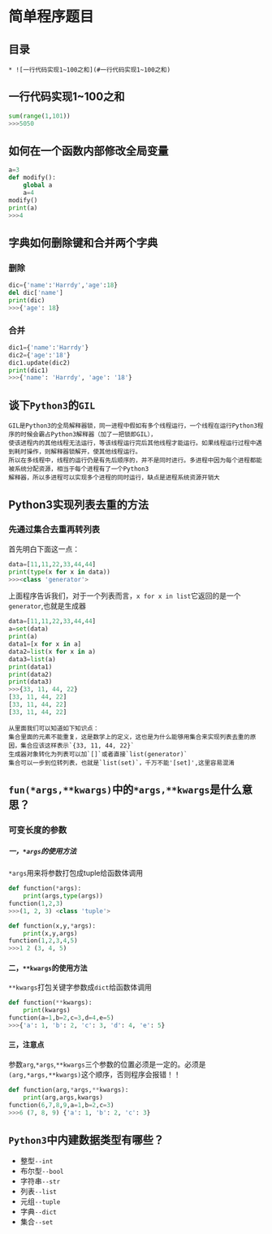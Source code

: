 # 简单程序题目
## 目录
    * ![一行代码实现1~100之和](#一行代码实现1~100之和)
## 一行代码实现1~100之和
```Python
sum(range(1,101))
>>>5050
```
## 如何在一个函数内部修改全局变量
```Python
a=3
def modify():
    global a
    a=4
modify()
print(a)
>>>4
```
## 字典如何删除键和合并两个字典
### 删除
```Python
dic={'name':'Harrdy','age':18}
del dic['name']
print(dic)
>>>{'age': 18}
```
### 合并
```Python
dic1={'name':'Harrdy'}
dic2={'age':'18'}
dic1.update(dic2)
print(dic1)
>>>{'name': 'Harrdy', 'age': '18'}
```
## 谈下`Python3`的`GIL`
```
GIL是Python3的全局解释器锁，同一进程中假如有多个线程运行，一个线程在运行Python3程序的时候会霸占Python3解释器（加了一把锁即GIL），
使该进程内的其他线程无法运行，等该线程运行完后其他线程才能运行。如果线程运行过程中遇到耗时操作，则解释器锁解开，使其他线程运行。
所以在多线程中，线程的运行仍是有先后顺序的，并不是同时进行。多进程中因为每个进程都能被系统分配资源，相当于每个进程有了一个Python3
解释器，所以多进程可以实现多个进程的同时运行，缺点是进程系统资源开销大
```
## Python3实现列表去重的方法
### 先通过集合去重再转列表
首先明白下面这一点：
```Python
data=[11,11,22,33,44,44]
print(type(x for x in data))
>>><class 'generator'>
```
上面程序告诉我们，对于一个列表而言，`x for x in list`它返回的是一个`generator`,也就是生成器
```Python
data=[11,11,22,33,44,44]
a=set(data)
print(a)
data1=[x for x in a]
data2=list(x for x in a)
data3=list(a)
print(data1)
print(data2)
print(data3)
>>>{33, 11, 44, 22}
[33, 11, 44, 22]
[33, 11, 44, 22]
[33, 11, 44, 22]
```
```
从里面我们可以知道如下知识点：
集合里面的元素不能重复，这是数学上的定义，这也是为什么能够用集合来实现列表去重的原因，集合应该这样表示`{33, 11, 44, 22}`
生成器对象转化为列表可以加`[]`或者直接`list(generator)`
集合可以一步到位转列表，也就是`list(set)`，千万不能'[set]',这里容易混淆
```
## `fun(*args,**kwargs)`中的`*args,**kwargs`是什么意思？
### 可变长度的参数
##### 一，`*args`的使用方法
`*args`用来将参数打包成tuple给函数体调用
```Python
def function(*args):
    print(args,type(args))
function(1,2,3)
>>>(1, 2, 3) <class 'tuple'>
```
```Python
def function(x,y,*args):
    print(x,y,args)
function(1,2,3,4,5)
>>>1 2 (3, 4, 5)
```
#### 二，`**kwargs`的使用方法
`**kwargs`打包关键字参数成`dict`给函数体调用
```Python
def function(**kwargs):
    print(kwargs)
function(a=1,b=2,c=3,d=4,e=5)
>>>{'a': 1, 'b': 2, 'c': 3, 'd': 4, 'e': 5}
```
#### 三，注意点
参数`arg`,`*args`,`**kwargs`三个参数的位置必须是一定的。必须是`(arg,*args,**kwargs)`这个顺序，否则程序会报错！！
```Python
def function(arg,*args,**kwargs):
    print(arg,args,kwargs)
function(6,7,8,9,a=1,b=2,c=3)
>>>6 (7, 8, 9) {'a': 1, 'b': 2, 'c': 3}
```

## `Python3`中内建数据类型有哪些？
* 整型`--int`
* 布尔型`--bool`
* 字符串`--str`
* 列表`--list`
* 元组`--tuple`
* 字典`--dict`
* 集合`--set`
    
